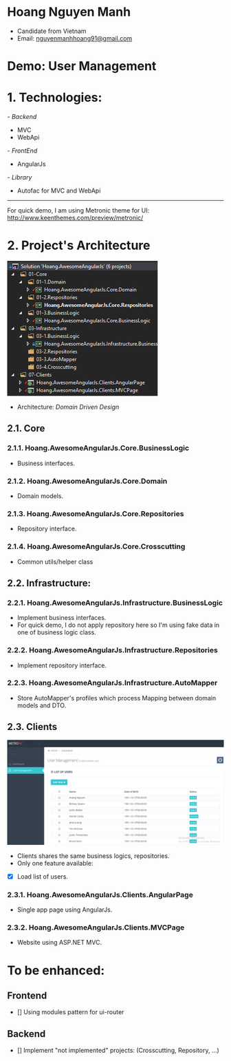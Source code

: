 # Hoang Nguyen Manh 
- Candidate from Vietnam 
- Email: nguyenmanhhoang91@gmail.com
# Demo: User Management

# 1. Technologies:
*- Backend*
+ MVC
+ WebApi

*- FrontEnd*
+ AngularJs

*- Library*
+ Autofac for MVC and WebApi
------
For quick demo, I am using Metronic theme for UI:
http://www.keenthemes.com/preview/metronic/

# 2. Project's Architecture
![Folder structure](project-architecture.png)

- Architecture: *Domain Driven Design*

## 2.1. Core

### 2.1.1. Hoang.AwesomeAngularJs.Core.BusinessLogic
- Business interfaces.

### 2.1.2. Hoang.AwesomeAngularJs.Core.Domain
- Domain models.

### 2.1.3. Hoang.AwesomeAngularJs.Core.Repositories
- Repository interface.

### 2.1.4. Hoang.AwesomeAngularJs.Core.Crosscutting
- Common utils/helper class

## 2.2. Infrastructure:

### 2.2.1. Hoang.AwesomeAngularJs.Infrastructure.BusinessLogic
- Implement business interfaces.
- For quick demo, I do not apply repository here so I'm using fake data in one of business logic class.

### 2.2.2. Hoang.AwesomeAngularJs.Infrastructure.Repositories
- Implement repository interface.

### 2.2.3. Hoang.AwesomeAngularJs.Infrastructure.AutoMapper
- Store AutoMapper's profiles which process Mapping between domain models and DTO. 

## 2.3. Clients
![User Management module](user-management.png)
- Clients shares the same business logics, repositories.
- Only one feature available: 
- [x] Load list of users. 

### 2.3.1. Hoang.AwesomeAngularJs.Clients.AngularPage
- Single app page using AngularJs. 

### 2.3.2. Hoang.AwesomeAngularJs.Clients.MVCPage
- Website using ASP.NET MVC. 

# To be enhanced: 
## Frontend
- [] Using modules pattern for ui-router
## Backend
- [] Implement "not implemented" projects: (Crosscutting, Repository, ...)

